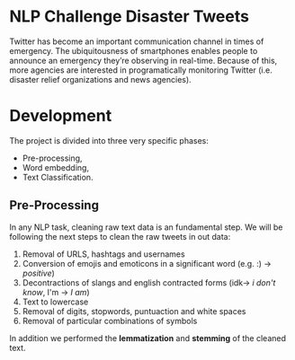 # NLP Challenge Disaster Tweets
Twitter has become an important communication channel in times of emergency. The ubiquitousness of smartphones enables people to announce an emergency they’re observing in real-time. Because of this, more agencies are interested in programatically monitoring Twitter 
(i.e. disaster relief organizations and news agencies). 

# Development
The project is divided into three very specific phases:
 - Pre-processing,
 - Word embedding,
 - Text Classification.
## Pre-Processing
In any NLP task, cleaning raw text data is an fundamental step. We will be following the next steps to clean the raw tweets in out data:
1. Removal of URLS, hashtags and usernames
2. Conversion of emojis and emoticons in a significant word (e.g. :) -> *positive*)
3. Decontractions of slangs and english contracted forms (idk-> *i don't know*, I'm -> *I am*)
4. Text to lowercase 
5. Removal of digits, stopwords, puntuaction and white spaces
6. Removal of particular combinations of symbols

In addition we performed the **lemmatization** and **stemming** of the cleaned text.


